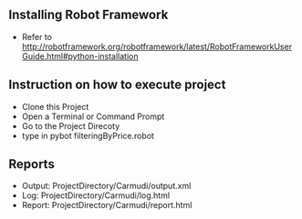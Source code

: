 Installing Robot Framework
----------
- Refer to http://robotframework.org/robotframework/latest/RobotFrameworkUserGuide.html#python-installation



Instruction on how to execute project
-----------
- Clone this Project
- Open a Terminal or Command Prompt
- Go to the Project Direcoty
- type in pybot filteringByPrice.robot 


Reports
-----------
- Output:   ProjectDirectory/Carmudi/output.xml
- Log:      ProjectDirectory/Carmudi/log.html
- Report:   ProjectDirectory/Carmudi/report.html

